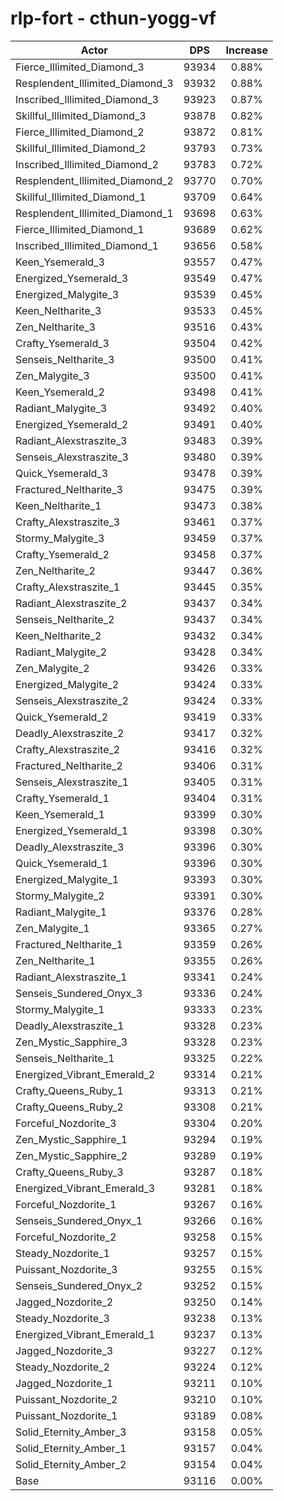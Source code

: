 # rlp-fort - cthun-yogg-vf
| Actor | DPS | Increase |
|---|:---:|:---:|
|Fierce_Illimited_Diamond_3|93934|0.88%|
|Resplendent_Illimited_Diamond_3|93932|0.88%|
|Inscribed_Illimited_Diamond_3|93923|0.87%|
|Skillful_Illimited_Diamond_3|93878|0.82%|
|Fierce_Illimited_Diamond_2|93872|0.81%|
|Skillful_Illimited_Diamond_2|93793|0.73%|
|Inscribed_Illimited_Diamond_2|93783|0.72%|
|Resplendent_Illimited_Diamond_2|93770|0.70%|
|Skillful_Illimited_Diamond_1|93709|0.64%|
|Resplendent_Illimited_Diamond_1|93698|0.63%|
|Fierce_Illimited_Diamond_1|93689|0.62%|
|Inscribed_Illimited_Diamond_1|93656|0.58%|
|Keen_Ysemerald_3|93557|0.47%|
|Energized_Ysemerald_3|93549|0.47%|
|Energized_Malygite_3|93539|0.45%|
|Keen_Neltharite_3|93533|0.45%|
|Zen_Neltharite_3|93516|0.43%|
|Crafty_Ysemerald_3|93504|0.42%|
|Senseis_Neltharite_3|93500|0.41%|
|Zen_Malygite_3|93500|0.41%|
|Keen_Ysemerald_2|93498|0.41%|
|Radiant_Malygite_3|93492|0.40%|
|Energized_Ysemerald_2|93491|0.40%|
|Radiant_Alexstraszite_3|93483|0.39%|
|Senseis_Alexstraszite_3|93480|0.39%|
|Quick_Ysemerald_3|93478|0.39%|
|Fractured_Neltharite_3|93475|0.39%|
|Keen_Neltharite_1|93473|0.38%|
|Crafty_Alexstraszite_3|93461|0.37%|
|Stormy_Malygite_3|93459|0.37%|
|Crafty_Ysemerald_2|93458|0.37%|
|Zen_Neltharite_2|93447|0.36%|
|Crafty_Alexstraszite_1|93445|0.35%|
|Radiant_Alexstraszite_2|93437|0.34%|
|Senseis_Neltharite_2|93437|0.34%|
|Keen_Neltharite_2|93432|0.34%|
|Radiant_Malygite_2|93428|0.34%|
|Zen_Malygite_2|93426|0.33%|
|Energized_Malygite_2|93424|0.33%|
|Senseis_Alexstraszite_2|93424|0.33%|
|Quick_Ysemerald_2|93419|0.33%|
|Deadly_Alexstraszite_2|93417|0.32%|
|Crafty_Alexstraszite_2|93416|0.32%|
|Fractured_Neltharite_2|93406|0.31%|
|Senseis_Alexstraszite_1|93405|0.31%|
|Crafty_Ysemerald_1|93404|0.31%|
|Keen_Ysemerald_1|93399|0.30%|
|Energized_Ysemerald_1|93398|0.30%|
|Deadly_Alexstraszite_3|93396|0.30%|
|Quick_Ysemerald_1|93396|0.30%|
|Energized_Malygite_1|93393|0.30%|
|Stormy_Malygite_2|93391|0.30%|
|Radiant_Malygite_1|93376|0.28%|
|Zen_Malygite_1|93365|0.27%|
|Fractured_Neltharite_1|93359|0.26%|
|Zen_Neltharite_1|93355|0.26%|
|Radiant_Alexstraszite_1|93341|0.24%|
|Senseis_Sundered_Onyx_3|93336|0.24%|
|Stormy_Malygite_1|93333|0.23%|
|Deadly_Alexstraszite_1|93328|0.23%|
|Zen_Mystic_Sapphire_3|93328|0.23%|
|Senseis_Neltharite_1|93325|0.22%|
|Energized_Vibrant_Emerald_2|93314|0.21%|
|Crafty_Queens_Ruby_1|93313|0.21%|
|Crafty_Queens_Ruby_2|93308|0.21%|
|Forceful_Nozdorite_3|93304|0.20%|
|Zen_Mystic_Sapphire_1|93294|0.19%|
|Zen_Mystic_Sapphire_2|93289|0.19%|
|Crafty_Queens_Ruby_3|93287|0.18%|
|Energized_Vibrant_Emerald_3|93281|0.18%|
|Forceful_Nozdorite_1|93267|0.16%|
|Senseis_Sundered_Onyx_1|93266|0.16%|
|Forceful_Nozdorite_2|93258|0.15%|
|Steady_Nozdorite_1|93257|0.15%|
|Puissant_Nozdorite_3|93255|0.15%|
|Senseis_Sundered_Onyx_2|93252|0.15%|
|Jagged_Nozdorite_2|93250|0.14%|
|Steady_Nozdorite_3|93238|0.13%|
|Energized_Vibrant_Emerald_1|93237|0.13%|
|Jagged_Nozdorite_3|93227|0.12%|
|Steady_Nozdorite_2|93224|0.12%|
|Jagged_Nozdorite_1|93211|0.10%|
|Puissant_Nozdorite_2|93210|0.10%|
|Puissant_Nozdorite_1|93189|0.08%|
|Solid_Eternity_Amber_3|93158|0.05%|
|Solid_Eternity_Amber_1|93157|0.04%|
|Solid_Eternity_Amber_2|93154|0.04%|
|Base|93116|0.00%|
